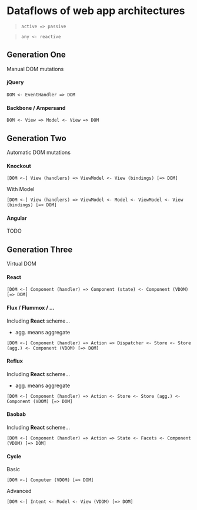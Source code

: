 # Dataflows of web app architectures

> `active => passive`

> `any <- reactive`

## Generation One

Manual DOM mutations

#### jQuery

`DOM <- EventHandler => DOM`

#### Backbone / Ampersand

`DOM <- View => Model <- View => DOM`

## Generation Two

Automatic DOM mutations

#### Knockout

`[DOM <-] View (handlers) => ViewModel <- View (bindings) [=> DOM]`

With Model

`[DOM <-] View (handlers) => ViewModel <- Model <- ViewModel <- View (bindings) [=> DOM]`

#### Angular

TODO

## Generation Three

Virtual DOM

#### React

`[DOM <-] Component (handler) => Component (state) <- Component (VDOM) [=> DOM]`

#### Flux / Flummox / ...

Including **React** scheme... 
* agg. means aggregate

`[DOM <-] Component (handler) => Action => Dispatcher <- Store <- Store (agg.) <- Component (VDOM) [=> DOM]`

#### Reflux

Including **React** scheme...
* agg. means aggregate

`[DOM <-] Component (handler) => Action <- Store <- Store (agg.) <- Component (VDOM) [=> DOM]`

#### Baobab 

Including **React** scheme...

`[DOM <-] Component (handler) => Action => State <- Facets <- Component (VDOM) [=> DOM]`

#### Cycle

Basic

`[DOM <-] Computer (VDOM) [=> DOM]`

Advanced

`[DOM <-] Intent <- Model <- View (VDOM) [=> DOM]`
